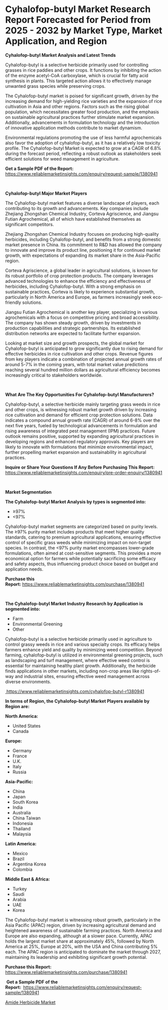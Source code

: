 <p><h1>Cyhalofop-butyl Market Research Report Forecasted for Period from 2025 -  2032 by Market Type, Market Application, and Region</h1></p><p><strong>Cyhalofop-butyl Market Analysis and Latest Trends</strong></p>
<p><p>Cyhalofop-butyl is a selective herbicide primarily used for controlling grasses in rice paddies and other crops. It functions by inhibiting the action of the enzyme acetyl-CoA carboxylase, which is crucial for fatty acid synthesis in plants. This targeted action allows it to effectively manage unwanted grass species while preserving crops.</p><p>The Cyhalofop-butyl market is poised for significant growth, driven by the increasing demand for high-yielding rice varieties and the expansion of rice cultivation in Asia and other regions. Factors such as the rising global population, which necessitates greater food production, and the emphasis on sustainable agricultural practices further stimulate market expansion. Additionally, advancements in formulation technology and the introduction of innovative application methods contribute to market dynamism.</p><p>Environmental regulations promoting the use of less harmful agrochemicals also favor the adoption of cyhalofop-butyl, as it has a relatively low toxicity profile. The Cyhalofop-butyl Market is expected to grow at a CAGR of 6.8% during the forecast period, reflecting a robust outlook as stakeholders seek efficient solutions for weed management in agriculture.</p></p>
<p><strong>Get a Sample PDF of the Report:&nbsp;</strong> <a href="https://www.reliablemarketinsights.com/enquiry/request-sample/1380941?utm_campaign=1937&utm_medium=2&utm_source=Github&utm_content=ia&utm_term=01022025&utm_id=cyhalofop-butyl">https://www.reliablemarketinsights.com/enquiry/request-sample/1380941</a></p>
<p>&nbsp;</p>
<p><strong>Cyhalofop-butyl Major Market Players</strong></p>
<p><p>The Cyhalofop-butyl market features a diverse landscape of players, each contributing to its growth and advancements. Key companies include Zhejiang Zhongshan Chemical Industry, Corteva Agriscience, and Jiangsu Futian Agrochemical, all of which have established themselves as significant competitors.</p><p>Zhejiang Zhongshan Chemical Industry focuses on producing high-quality herbicides, including Cyhalofop-butyl, and benefits from a strong domestic market presence in China. Its commitment to R&D has allowed the company to innovate and improve its product line, positioning it for continued market growth, with expectations of expanding its market share in the Asia-Pacific region.</p><p>Corteva Agriscience, a global leader in agricultural solutions, is known for its robust portfolio of crop protection products. The company leverages advanced technologies to enhance the efficiency and effectiveness of herbicides, including Cyhalofop-butyl. With a strong emphasis on sustainable practices, Corteva is likely to experience substantial growth, particularly in North America and Europe, as farmers increasingly seek eco-friendly solutions.</p><p>Jiangsu Futian Agrochemical is another key player, specializing in various agrochemicals with a focus on competitive pricing and broad accessibility. The company has shown steady growth, driven by investments in production capabilities and strategic partnerships. Its established distribution networks are expected to facilitate further expansion.</p><p>Looking at market size and growth prospects, the global market for Cyhalofop-butyl is anticipated to grow significantly due to rising demand for effective herbicides in rice cultivation and other crops. Revenue figures from key players indicate a combination of projected annual growth rates of around 5-7% in the coming years, with total market value predictions reaching several hundred million dollars as agricultural efficiency becomes increasingly critical to stakeholders worldwide.</p></p>
<p>&nbsp;</p>
<p><strong>What Are The Key Opportunities For Cyhalofop-butyl Manufacturers?</strong></p>
<p><p>Cyhalofop-butyl, a selective herbicide mainly targeting grass weeds in rice and other crops, is witnessing robust market growth driven by increasing rice cultivation and demand for efficient crop protection solutions. Data indicates a compound annual growth rate (CAGR) of around 6-8% over the next five years, fueled by technological advancements in formulation and rising awareness of integrated pest management (IPM) practices. Future outlook remains positive, supported by expanding agricultural practices in developing regions and enhanced regulatory approvals. Key players are likely to innovate with formulations that minimize environmental impact, further propelling market expansion and sustainability in agricultural practices.</p></p>
<p><strong>Inquire or Share Your Questions If Any Before Purchasing This Report:</strong> <a href="https://www.reliablemarketinsights.com/enquiry/pre-order-enquiry/1380941?utm_campaign=1937&utm_medium=2&utm_source=Github&utm_content=ia&utm_term=01022025&utm_id=cyhalofop-butyl">https://www.reliablemarketinsights.com/enquiry/pre-order-enquiry/1380941</a></p>
<p>&nbsp;</p>
<p><strong>Market Segmentation</strong></p>
<p><strong>The Cyhalofop-butyl Market Analysis by types is segmented into:</strong></p>
<p><ul><li>≥97%</li><li><97%</li></ul></p>
<p><p>Cyhalofop-butyl market segments are categorized based on purity levels. The ≥97% purity market includes products that meet higher quality standards, catering to premium agricultural applications, ensuring effective control of specific grass weeds while minimizing impact on non-target species. In contrast, the <97% purity market encompasses lower-grade formulations, often aimed at cost-sensitive segments. This provides a more economical option for farmers while potentially sacrificing some efficacy and safety aspects, thus influencing product choice based on budget and application needs.</p></p>
<p><strong>Purchase this Report:&nbsp;</strong><a href="https://www.reliablemarketinsights.com/purchase/1380941?utm_campaign=1937&utm_medium=2&utm_source=Github&utm_content=ia&utm_term=01022025&utm_id=cyhalofop-butyl">https://www.reliablemarketinsights.com/purchase/1380941</a></p>
<p>&nbsp;</p>
<p><strong>The Cyhalofop-butyl Market Industry Research by Application is segmented into:</strong></p>
<p><ul><li>Farm</li><li>Environmental Greening</li><li>Other</li></ul></p>
<p><p>Cyhalofop-butyl is a selective herbicide primarily used in agriculture to control grassy weeds in rice and various specialty crops. Its efficacy helps farmers enhance yield and quality by minimizing weed competition. Beyond farming, cyhalofop-butyl is utilized in environmental greening projects, such as landscaping and turf management, where effective weed control is essential for maintaining healthy plant growth. Additionally, the herbicide finds applications in other markets, including non-crop areas like rights-of-way and industrial sites, ensuring effective weed management across diverse environments.</p></p>
<p><a href="https://www.reliablemarketinsights.com/cyhalofop-butyl-r1380941?utm_campaign=1937&utm_medium=2&utm_source=Github&utm_content=ia&utm_term=01022025&utm_id=cyhalofop-butyl">&nbsp;https://www.reliablemarketinsights.com/cyhalofop-butyl-r1380941</a></p>
<p><strong>In terms of Region, the Cyhalofop-butyl Market Players available by Region are:</strong></p>
<p>
    <p> <strong> North America: </strong>
        <ul>
            <li>United States</li>
            <li>Canada</li>
        </ul>
        </p> 
    <p> <strong> Europe: </strong>
        <ul>
            <li>Germany</li>
            <li>France</li>
            <li>U.K.</li>
            <li>Italy</li>
            <li>Russia</li>
        </ul>
        </p> 
    <p> <strong> Asia-Pacific: </strong>
        <ul>
            <li>China</li>
            <li>Japan</li>
            <li>South Korea</li>
            <li>India</li>
            <li>Australia</li>
            <li>China Taiwan</li>
            <li>Indonesia</li>
            <li>Thailand</li>
            <li>Malaysia</li>
        </ul>
        </p> 
    <p> <strong> Latin America: </strong>
        <ul>
            <li>Mexico</li>
            <li>Brazil</li>
            <li>Argentina Korea</li>
            <li>Colombia</li>
        </ul>
        </p> 
    <p> <strong> Middle East & Africa: </strong>
        <ul>
            <li>Turkey</li>
            <li>Saudi</li>
            <li>Arabia</li>
            <li>UAE</li>
            <li>Korea</li>
        </ul>
    </p>
    </p>
<p><p>The Cyhalofop-butyl market is witnessing robust growth, particularly in the Asia Pacific (APAC) region, driven by increasing agricultural demand and heightened awareness of sustainable farming practices. North America and Europe are also expanding, although at a slower pace. Currently, APAC holds the largest market share at approximately 45%, followed by North America at 25%, Europe at 20%, with the USA and China contributing 5% each. The APAC region is anticipated to dominate the market through 2027, maintaining its leadership and exhibiting significant growth potential.</p></p>
<p><strong>Purchase this Report: </strong><a href="https://www.reliablemarketinsights.com/purchase/1380941?utm_campaign=1937&utm_medium=2&utm_source=Github&utm_content=ia&utm_term=01022025&utm_id=cyhalofop-butyl">https://www.reliablemarketinsights.com/purchase/1380941</a></p>
<p>&nbsp;<strong>Get a Sample PDF of the Report:&nbsp;&nbsp;</strong><a href="https://www.reliablemarketinsights.com/enquiry/request-sample/1380941?utm_campaign=1937&utm_medium=2&utm_source=Github&utm_content=ia&utm_term=01022025&utm_id=cyhalofop-butyl">https://www.reliablemarketinsights.com/enquiry/request-sample/1380941</a></p>
<p><strong></strong></p>
<p><p><a href="https://github.com/Krish2023na/Market-Research-Report-List-7/blob/main/amide-herbicide-market.md?utm_campaign=1937&utm_medium=2&utm_source=Github&utm_content=ia&utm_term=01022025&utm_id=cyhalofop-butyl">Amide Herbicide Market</a></p></p>